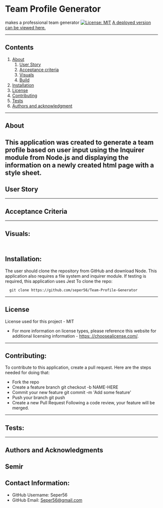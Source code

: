 
# Team Profile Generator
  makes a professional team generator
  [![License: MIT](https://img.shields.io/badge/License-MIT-yellow.svg)](https://opensource.org/licenses/MIT)
  [A deployed version can be viewed here.](https://seper56.github.io/Team-Profile-Generator/)
  
---
## Contents
1. [About](#about)
    1. [User Story](#user%20story)
    2. [Acceptance criteria](#acceptance%20criteria)
    3. [Visuals](#visuals)
    4. [Build](#build)
2. [Installation](#installation)
3. [License](#license)
4. [Contributing](#contributing)
5. [Tests](#tests)
6. [Authors and acknowledgment](#authors%20and%20acknowledgment)
---
## About
  This application was created to generate a team profile based on user input using the Inquirer module from Node.js and displaying the information on a newly created html page with a style sheet.
---
## User Story
  
---
## Acceptance Criteria
  
  
---
## Visuals:
  ![]()
---
## Installation:
  The user should clone the repository from GitHub and download Node. This application also requires a file system and inquirer module. If testing is required, this application uses Jest
  To clone the repo:
  
      git clone https://github.com/seper56/Team-Profile-Generator
  
---
## License
  License used for this project - MIT
  * For more information on license types, please reference this website
  for additional licensing information - [https: //choosealicense.com/](https://choosealicense.com/).
---
## Contributing:
  
  To contribute to this application, create a pull request.
  Here are the steps needed for doing that:
  - Fork the repo
  - Create a feature branch git checkout -b NAME-HERE
  - Commit your new feature git commit -m 'Add some feature'
  - Push your branch git push
  - Create a new Pull Request
  Following a code review, your feature will be merged.
---
## Tests:
  
---
## Authors and Acknowledgments
  Semir
---
## Contact Information:
* GitHub Username: Seper56
* GitHub Email: Seper56@gmail.com